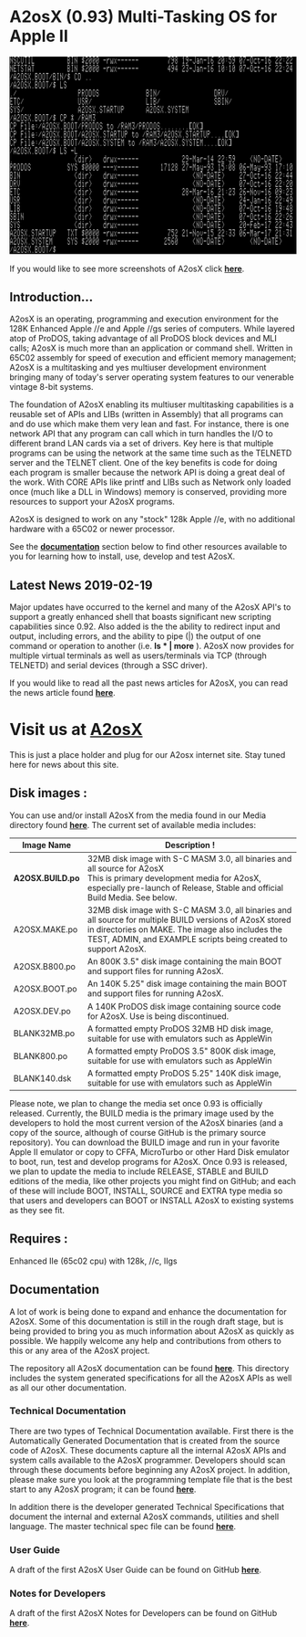 # A2osX (0.93) Multi-Tasking OS for Apple II  

![](./.screen-shots/ScreenShot.LS.png)

If you would like to see more screenshots of A2osX click **[here](.Docs/Screen%20Shots.md)**.

## Introduction...

A2osX is an operating, programming and execution environment for the 128K Enhanced Apple //e and Apple //gs series of computers.  While layered atop of ProDOS, taking advantage of all ProDOS block devices and MLI calls; A2osX is much more than an application or command shell. Written in 65C02 assembly for speed of execution and efficient memory management; A2osX is a multitasking and yes multiuser development environment bringing many of today's server operating system features to our venerable vintage 8-bit systems. 

The foundation of A2osX enabling its multiuser multitasking capabilities is a reusable set of APIs and LIBs (written in Assembly) that all programs can and do use which make them very lean and fast.  For instance, there is one network API that any program can call which in turn handles the I/O to different brand LAN cards via a set of drivers.  Key here is that multiple programs can be using the network at the same time such as the TELNETD server and the TELNET client.  One of the key benefits is code for doing each program is smaller because the network API is doing a great deal of the work.  With CORE APIs like printf and LIBs such as Network only loaded once (much like a DLL in Windows) memory is conserved, providing more resources to support your A2osX programs.

A2osX is designed to work on any "stock" 128k Apple //e, with no additional hardware with a 65C02 or newer processor.

See the **[documentation](#documentation)** section below to find other resources available to you for learning how to install, use, develop and test A2osX.
 
## Latest News 2019-02-19

Major updates have occurred to the kernel and many of the A2osX API's to support a greatly enhanced shell that boasts significant new scripting capabilities since 0.92.  Also added is the the ability to redirect input and output, including errors, and the ability to pipe (|) the output of one command or operation to another (i.e. **ls \* | more** ).  A2osX now provides for multiple virtual terminals as well as users/terminals via TCP (through TELNETD) and serial devices (through a SSC driver).

If you would like to read all the past news articles for A2osX, you can read the news article found **[here](.Docs/News.md)**.

# **Visit us at [A2osX](http://www.a2osx.com)**

This is just a place holder and plug for our A2osx internet site.  Stay tuned here for news about this site.

## Disk images :

You can use and/or install A2osX from the media found in our Media directory found **[here](.Floppies)**.  The current set of available media includes:

| Image Name | Description !
| --- | --- |
| **A2OSX.BUILD.po** | 32MB disk image with S-C MASM 3.0, all binaries and all source for A2osX <br> This is primary development media for A2osX, especially pre-launch of Release, Stable and official Build Media.  See below.|
| A2OSX.MAKE.po | 32MB disk image with S-C MASM 3.0, all binaries and all source for multiple BUILD versions of A2osX stored in directories on MAKE.  The image also includes the TEST, ADMIN, and EXAMPLE scripts being created to support A2osX. |
| A2OSX.B800.po | An 800K 3.5" disk image containing the main BOOT and support files for running A2osX. |
| A2OSX.BOOT.po | An 140K 5.25" disk image containing the main BOOT and support files for running A2osX. |
| A2OSX.DEV.po | A 140K ProDOS disk image containing source code for A2osX.  Use is being discontinued. |
| BLANK32MB.po | A formatted empty ProDOS 32MB HD disk image, suitable for use with emulators such as AppleWin |
| BLANK800.po | A formatted empty ProDOS 3.5" 800K disk image, suitable for use with emulators such as AppleWin |
| BLANK140.dsk | A formatted empty ProDOS 5.25" 140K disk image, suitable for use with emulators such as AppleWin |

Please note, we plan to change the media set once 0.93 is officially released.  Currently, the BUILD media is the primary image used by the developers to hold the most current version of the A2osX binaries (and a copy of the source, although of course GitHub is the primary source repository). You can download the BUILD image and run in your favorite Apple II emulator or copy to CFFA, MicroTurbo or other Hard Disk emulator to boot, run, test and develop programs for A2osX.  Once 0.93 is released, we plan to update the media to include RELEASE, STABLE and BUILD editions of the media, like other projects you might find on GitHub; and each of these will include BOOT, INSTALL, SOURCE and EXTRA type media so that users and developers can BOOT or INSTALL A2osX to existing systems as they see fit.

## Requires :
Enhanced IIe (65c02 cpu) with 128k, //c, IIgs

## Documentation

A lot of work is being done to expand and enhance the documentation for A2osX.  Some of this documentation is still in the rough draft stage, but is being provided to bring you as much information about A2osX as quickly as possible.  We happily welcome any help and contributions from others to this or any area of the A2osX project.

The repository all A2osX documentation can be found **[here](.Docs)**.  This directory includes the system generated specifications for all the A2osX APIs as well as all our other documentation. 

### Technical Documentation

There are two types of Technical Documentation available.  First there is the Automatically Generated Documentation that is created from the source code of A2osX.  These documents capture all the internal A2osX APIs and system calls available to the A2osX programmer.  Developers should scan through these documents before beginning any A2osX project.  In addition, please make sure you look at the programming template file that is the best start to any A2osX program; it can be found **[here](.Docs/.TEMPLATE.S.txt)**.

In addition there is the developer generated Technical Specifications that document the internal and external A2osX commands, utilities and shell language.  The master technical spec file can be found **[here](.Docs/Technical%20Spec.md)**.

### User Guide

A draft of the first A2osX User Guide can be found on GitHub **[here](.Docs/User%20Guide.md)**.

### Notes for Developers

A draft of the first A2osX Notes for Developers can be found on GitHub **[here](.Docs/Notes%20for%20Developers.md)**.

